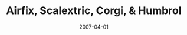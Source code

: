 ---
title: Airfix, Scalextric, Corgi, & Humbrol 
client: Red Ant / Hornby
type: desktop
typedesc: Website
description: Loved by generations of children all around the world, I worked on ecommerce and community websites for these iconic toy brands.
date: 2007-04-01
casestudy: false
---